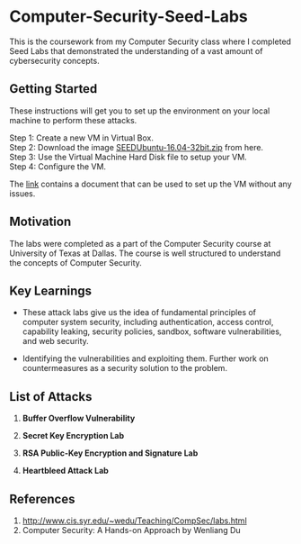 # Computer-Security-Seed-Labs
 This is the coursework from my Computer Security class where I completed Seed Labs that demonstrated the understanding of a vast amount of cybersecurity concepts.
## Getting Started

These instructions will get you to set up the environment on your local machine to perform these attacks.

Step 1: Create a new VM in Virtual Box.\
Step 2: Download the image [SEEDUbuntu-16.04-32bit.zip](https://seedsecuritylabs.org/lab_env.html) from here.\
Step 3: Use the Virtual Machine Hard Disk file to setup your VM.\
Step 4: Configure the VM.

The [link](https://seedsecuritylabs.org/lab_env.html) contains a document that can be used to set up the VM without any issues.

## Motivation
The labs were completed as a part of the Computer Security course at University of Texas at Dallas. The course is well structured to understand the concepts of Computer Security.

## Key Learnings

- These attack labs give us the idea of fundamental principles of computer system security, including authentication, access control, capability leaking, security policies, sandbox, software vulnerabilities, and web security.

- Identifying the vulnerabilities and exploiting them. Further work on countermeasures as a security solution to the problem.

## List of Attacks

1. **Buffer Overflow Vulnerability**

2. **Secret Key Encryption Lab**
> 
3. **RSA Public-Key Encryption and Signature Lab**

4. **Heartbleed Attack Lab**

## References

1. http://www.cis.syr.edu/~wedu/Teaching/CompSec/labs.html
2. Computer Security: A Hands-on Approach by Wenliang Du 
